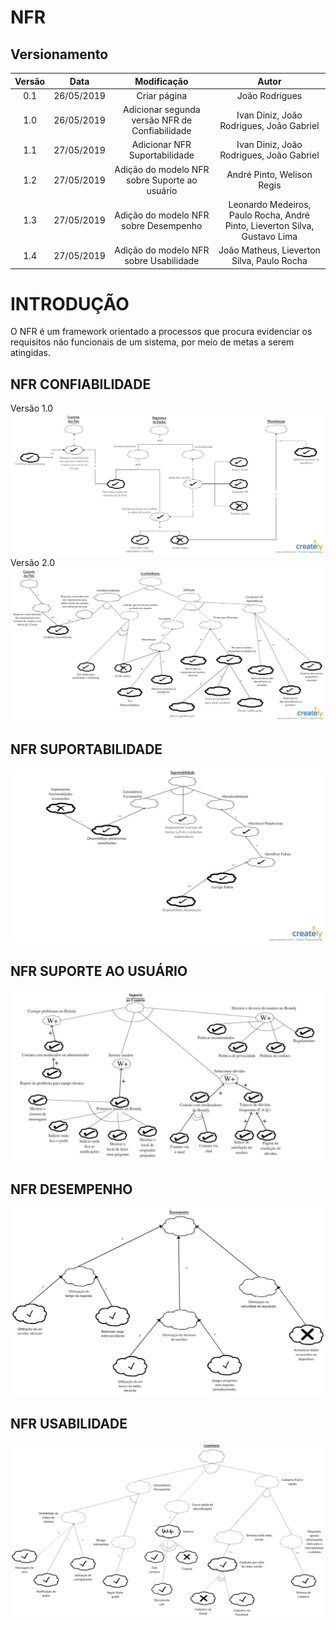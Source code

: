 # NFR

## Versionamento

|  Versão |    Data    | Modificação  | Autor |
|  :----: | :--------: | :---------:  | :------: |
|    0.1  | 26/05/2019 | Criar página | João Rodrigues |
|    1.0  | 26/05/2019 | Adicionar segunda versão NFR de Confiabilidade | Ivan Diniz, João Rodrigues, João Gabriel |
|    1.1  | 27/05/2019 | Adicionar NFR Suportabilidade | Ivan Diniz, João Rodrigues, João Gabriel |
| 1.2 | 27/05/2019 | Adição do modelo NFR sobre Suporte ao usuário | André Pinto, Welison Regis |
| 1.3 | 27/05/2019 | Adição do modelo NFR sobre Desempenho | Leonardo Medeiros, Paulo Rocha, André Pinto, Lieverton Silva, Gustavo Lima |
| 1.4 | 27/05/2019 | Adição do modelo NFR sobre Usabilidade | João Matheus, Lieverton Silva, Paulo Rocha|

# INTRODUÇÃO
O NFR é um framework orientado a processos que procura evidenciar os requisitos não funcionais de um sistema, por meio de metas a serem atingidas.

## NFR CONFIABILIDADE
Versão 1.0
![NRF Confiabilidade](images/nfr/nfr_v1_confiabilidade.png)
Versão 2.0
![NRF Confiabilidade](images/nfr/nfr_v2_confiabilidade.png)

## NFR SUPORTABILIDADE
![NRF Suportabilidade](images/nfr/nfr_v1_suportabilidade.png)

## NFR SUPORTE AO USUÁRIO
![nfr_suporte](images/nfr/nfr_v1_suporte_ao_usuario.jpg)

## NFR DESEMPENHO
![nfr_desempenho](images/nfr/nfr_v1_desempenho.jpg)

## NFR USABILIDADE
![nfr_usabilidade](images/nfr/nfr_v1_usabilidade.png)
